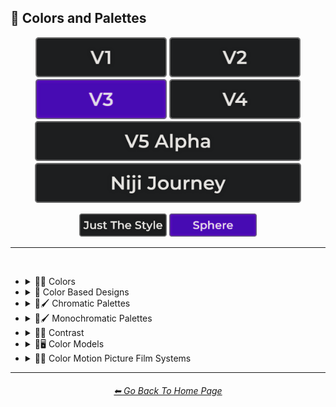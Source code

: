 <h2>🎨 Colors and Palettes</h2>

<div align="center">

[<img src="/Images/Repo_Parts/Buttons/Version_Buttons/button_version_V1_inactive.webp?raw=true" alt="MidJourney V1" height="64" />](/Pages/MJ_V1/Style_Pages/Sphere/Colors_and_Palettes.md)
[<img src="/Images/Repo_Parts/Buttons/Version_Buttons/button_version_V2_inactive.webp?raw=true" alt="MidJourney V2" height="64" />](/Pages/MJ_V2/Style_Pages/Sphere/Colors_and_Palettes.md)
[<img src="/Images/Repo_Parts/Buttons/Version_Buttons/button_version_V3_active.webp?raw=true" alt="MidJourney V3" height="64" />](/Pages/MJ_V3/Style_Pages/Sphere/Colors_and_Palettes.md)
[<img src="/Images/Repo_Parts/Buttons/Version_Buttons/button_version_V4_inactive.webp?raw=true" alt="MidJourney V4" height="64" />](/Pages/MJ_V4/Style_Pages/Just_The_Style/Colors_and_Palettes.md)
<br>
[<img src="/Images/Repo_Parts/Buttons/Version_Buttons/button_version_V5_Alpha_inactive_half.webp?raw=true" alt="MidJourney V5" height="64" />](/Pages/MJ_V5/Style_Pages/Just_The_Style/Colors_and_Palettes.md)
[<img src="/Images/Repo_Parts/Buttons/Version_Buttons/button_version_niji_inactive_half.webp?raw=true" alt="Niji Journey" height="64" />](/Pages/Niji_Journey/Style_Pages/Colors_and_Palettes.md)

[<img src="/Images/Repo_Parts/Buttons/Image_Type_Buttons/button_just_the_style_inactive.webp?raw=true" alt="Just The Style" width="140.5" />](/Pages/MJ_V3/Style_Pages/Just_The_Style/Colors_and_Palettes.md)
[<img src="/Images/Repo_Parts/Buttons/Image_Type_Buttons/button_sphere_active.webp?raw=true" alt="Sphere" width="140.5" />](/Pages/MJ_V3/Style_Pages/Sphere/Colors_and_Palettes.md)

</div>

<hr>
<br>


- <details><summary>🎨🔴 Colors</summary><p>

	- <details><summary>🎨🔴 Basic Colors</summary><p><div align="center">

		| White | Black | Brown |
		| :-: | :-: | :-: |
		| <img src="/Images/MJ_V3/MidJourney_Styles_(sphere)/Colors/Basic_Colors/sphere_White.webp?raw=true" width="256" /> | <img src="/Images/MJ_V3/MidJourney_Styles_(sphere)/Colors/Basic_Colors/sphere_Black.webp?raw=true" width="256" /> | <img src="/Images/MJ_V3/MidJourney_Styles_(sphere)/Colors/Basic_Colors/sphere_Brown.webp?raw=true" width="256" /> |
		
		<br>
		
		| Light-Gray | Gray | Dark-Gray |
		| :-: | :-: | :-: |
		| <img src="/Images/MJ_V3/MidJourney_Styles_(sphere)/Colors/Basic_Colors/sphere_Light-Gray.webp?raw=true" width="256" /> | <img src="/Images/MJ_V3/MidJourney_Styles_(sphere)/Colors/Basic_Colors/sphere_Gray.webp?raw=true" width="256" /> | <img src="/Images/MJ_V3/MidJourney_Styles_(sphere)/Colors/Basic_Colors/sphere_Dark-Gray.webp?raw=true" width="256" /> |
		
		<br>
		
		| Maroon | Red | Orange |
		| :-: | :-: | :-: |
		| <img src="/Images/MJ_V3/MidJourney_Styles_(sphere)/Colors/Basic_Colors/sphere_Maroon.webp?raw=true" width="256" /> | <img src="/Images/MJ_V3/MidJourney_Styles_(sphere)/Colors/Basic_Colors/sphere_Red.webp?raw=true" width="256" /> | <img src="/Images/MJ_V3/MidJourney_Styles_(sphere)/Colors/Basic_Colors/sphere_Orange.webp?raw=true" width="256" /> |
		
		<br>
		
		| Yellow | Lime | Green |
		| :-: | :-: | :-: |
		| <img src="/Images/MJ_V3/MidJourney_Styles_(sphere)/Colors/Basic_Colors/sphere_Yellow.webp?raw=true" width="256" /> | <img src="/Images/MJ_V3/MidJourney_Styles_(sphere)/Colors/Basic_Colors/sphere_Lime.webp?raw=true" width="256" /> | <img src="/Images/MJ_V3/MidJourney_Styles_(sphere)/Colors/Basic_Colors/sphere_Green.webp?raw=true" width="256" /> |

		<br>
		
		| Cyan | Teal | Blue |
		| :-: | :-: | :-: |
		| <img src="/Images/MJ_V3/MidJourney_Styles_(sphere)/Colors/Basic_Colors/sphere_Cyan.webp?raw=true" width="256" /> | <img src="/Images/MJ_V3/MidJourney_Styles_(sphere)/Colors/Basic_Colors/sphere_Teal.webp?raw=true" width="256" /> | <img src="/Images/MJ_V3/MidJourney_Styles_(sphere)/Colors/Basic_Colors/sphere_Blue.webp?raw=true" width="256" /> |
		
		<br>
		
		| Indigo | Purple | Violet |
		| :-: | :-: | :-: |
		| <img src="/Images/MJ_V3/MidJourney_Styles_(sphere)/Colors/Basic_Colors/sphere_Indigo.webp?raw=true" width="256" /> | <img src="/Images/MJ_V3/MidJourney_Styles_(sphere)/Colors/Basic_Colors/sphere_Purple.webp?raw=true" width="256" /> | <img src="/Images/MJ_V3/MidJourney_Styles_(sphere)/Colors/Basic_Colors/sphere_Violet.webp?raw=true" width="256" /> |
		
		<br>
		
		| Fuchsia | Magenta | Pink |
		| :-: | :-: | :-: |
		| <img src="/Images/MJ_V3/MidJourney_Styles_(sphere)/Colors/Basic_Colors/sphere_Fuchsia.webp?raw=true" width="256" /> | <img src="/Images/MJ_V3/MidJourney_Styles_(sphere)/Colors/Basic_Colors/sphere_Magenta.webp?raw=true" width="256" /> | <img src="/Images/MJ_V3/MidJourney_Styles_(sphere)/Colors/Basic_Colors/sphere_Pink.webp?raw=true" width="256" /> |

		</div></p></details>


	- <details><summary>🎨🔵 Extended Colors</summary><p><div align="center">

		| Tan | Beige |
		| :-: | :-: |
		| <img src="/Images/MJ_V3/MidJourney_Styles_(sphere)/Colors/Extended_Colors/sphere_Tan.webp?raw=true" width="256" /> | <img src="/Images/MJ_V3/MidJourney_Styles_(sphere)/Colors/Extended_Colors/sphere_Beige.webp?raw=true" width="256" /> |

		<br>

		| Blush | Scarlet |
		| :-: | :-: |
		| <img src="/Images/MJ_V3/MidJourney_Styles_(sphere)/Wave_14/sphere_Blush.webp?raw=true" width="256" /> | <img src="/Images/MJ_V3/MidJourney_Styles_(sphere)/Colors/Extended_Colors/sphere_Scarlet.webp?raw=true" width="256" /> |
		
		<br>
		
		| Olive-Green | Chartreuse |
		| :-: | :-: |
		| <img src="/Images/MJ_V3/MidJourney_Styles_(sphere)/Colors/Extended_Colors/sphere_Olive-Green.webp?raw=true" width="256" /> | <img src="/Images/MJ_V3/MidJourney_Styles_(sphere)/Colors/Extended_Colors/sphere_Chartreuse.webp?raw=true" width="256" /> |
		
		<br>
		
		| Turquoise | Aqua | Azure |
		| :-: | :-: | :-: |
		| <img src="/Images/MJ_V3/MidJourney_Styles_(sphere)/Colors/Extended_Colors/sphere_Turquoise.webp?raw=true" width="256" /> | <img src="/Images/MJ_V3/MidJourney_Styles_(sphere)/Colors/Extended_Colors/sphere_Aqua.webp?raw=true" width="256" /> | <img src="/Images/MJ_V3/MidJourney_Styles_(sphere)/Colors/Extended_Colors/sphere_Azure.webp?raw=true" width="256" /> |

		</div></p></details>


	- <details><summary>🎨⚫ Dark Variations</summary><p><div align="center">

		| Dark-White | Dark-Brown |
		| :-: | :-: |
		| <img src="/Images/MJ_V3/MidJourney_Styles_(sphere)/Colors/Dark_Colors/sphere_Dark-White.webp?raw=true" width="256" /> | <img src="/Images/MJ_V3/MidJourney_Styles_(sphere)/Colors/Dark_Colors/sphere_Dark-Brown.webp?raw=true" width="256" /> |
		
		<br>
		
		| Dark-Maroon | Dark-Red | Dark-Orange |
		| :-: | :-: | :-: |
		| <img src="/Images/MJ_V3/MidJourney_Styles_(sphere)/Colors/Dark_Colors/sphere_Dark-Maroon.webp?raw=true" width="256" /> | <img src="/Images/MJ_V3/MidJourney_Styles_(sphere)/Colors/Dark_Colors/sphere_Dark-Red.webp?raw=true" width="256" /> | <img src="/Images/MJ_V3/MidJourney_Styles_(sphere)/Colors/Dark_Colors/sphere_Dark-Orange.webp?raw=true" width="256" /> |
		
		<br>
		
		| Dark-Yellow | Dark-Lime | Dark-Green |
		| :-: | :-: | :-: |
		| <img src="/Images/MJ_V3/MidJourney_Styles_(sphere)/Colors/Dark_Colors/sphere_Dark-Yellow.webp?raw=true" width="256" /> | <img src="/Images/MJ_V3/MidJourney_Styles_(sphere)/Colors/Dark_Colors/sphere_Dark-Lime.webp?raw=true" width="256" /> | <img src="/Images/MJ_V3/MidJourney_Styles_(sphere)/Colors/Dark_Colors/sphere_Dark-Green.webp?raw=true" width="256" /> |

		<br>
		
		| Dark-Cyan | Dark-Blue |
		| :-: | :-: |
		| <img src="/Images/MJ_V3/MidJourney_Styles_(sphere)/Colors/Dark_Colors/sphere_Dark-Cyan.webp?raw=true" width="256" /> | <img src="/Images/MJ_V3/MidJourney_Styles_(sphere)/Colors/Dark_Colors/sphere_Dark-Blue.webp?raw=true" width="256" /> |
		
		<br>
		
		| Dark-Purple | Dark-Magenta | Dark-Pink |
		| :-: | :-: | :-: |
		| <img src="/Images/MJ_V3/MidJourney_Styles_(sphere)/Colors/Dark_Colors/sphere_Dark-Purple.webp?raw=true" width="256" /> | <img src="/Images/MJ_V3/MidJourney_Styles_(sphere)/Colors/Dark_Colors/sphere_Dark-Magenta.webp?raw=true" width="256" /> | <img src="/Images/MJ_V3/MidJourney_Styles_(sphere)/Colors/Dark_Colors/sphere_Dark-Pink.webp?raw=true" width="256" /> |

		</div></p></details>


	- <details><summary>🎨⚪ Light Variations</summary><p><div align="center">

		| Light-Black | Light-Brown |
		| :-: | :-: |
		| <img src="/Images/MJ_V3/MidJourney_Styles_(sphere)/Colors/Light_Colors/sphere_Light-Black.webp?raw=true" width="256" /> | <img src="/Images/MJ_V3/MidJourney_Styles_(sphere)/Colors/Light_Colors/sphere_Light-Brown.webp?raw=true" width="256" /> |
		
		<br>
		
		| Light-Maroon | Light-Red | Light-Orange |
		| :-: | :-: | :-: |
		| <img src="/Images/MJ_V3/MidJourney_Styles_(sphere)/Colors/Light_Colors/sphere_Light-Maroon.webp?raw=true" width="256" /> | <img src="/Images/MJ_V3/MidJourney_Styles_(sphere)/Colors/Light_Colors/sphere_Light-Red.webp?raw=true" width="256" /> | <img src="/Images/MJ_V3/MidJourney_Styles_(sphere)/Colors/Light_Colors/sphere_Light-Orange.webp?raw=true" width="256" /> |
		
		<br>
		
		| Light-Yellow | Light-Lime | Light-Green |
		| :-: | :-: | :-: |
		| <img src="/Images/MJ_V3/MidJourney_Styles_(sphere)/Colors/Light_Colors/sphere_Light-Yellow.webp?raw=true" width="256" /> | <img src="/Images/MJ_V3/MidJourney_Styles_(sphere)/Colors/Light_Colors/sphere_Light-Lime.webp?raw=true" width="256" /> | <img src="/Images/MJ_V3/MidJourney_Styles_(sphere)/Colors/Light_Colors/sphere_Light-Green.webp?raw=true" width="256" /> |
		
		<br>
		
		| Light-Cyan | Light-Blue |
		| :-: | :-: |
		| <img src="/Images/MJ_V3/MidJourney_Styles_(sphere)/Colors/Light_Colors/sphere_Light-Cyan.webp?raw=true" width="256" /> | <img src="/Images/MJ_V3/MidJourney_Styles_(sphere)/Colors/Light_Colors/sphere_Light-Blue.webp?raw=true" width="256" /> |
		
		<br>
		
		| Light-Purple | Light-Magenta | Light-Pink |
		| :-: | :-: | :-: |
		| <img src="/Images/MJ_V3/MidJourney_Styles_(sphere)/Colors/Light_Colors/sphere_Light-Purple.webp?raw=true" width="256" /> | <img src="/Images/MJ_V3/MidJourney_Styles_(sphere)/Colors/Light_Colors/sphere_Light-Magenta.webp?raw=true" width="256" /> | <img src="/Images/MJ_V3/MidJourney_Styles_(sphere)/Colors/Light_Colors/sphere_Light-Pink.webp?raw=true" width="256" /> |


		</div></p></details>


	- <details><summary>🎨🔶 Vivid Variations</summary><p><div align="center">

		| Vivid-Brown | Vivid-Maroon | Vivid-Red |
		| :-: | :-: | :-: |
		| <img src="/Images/MJ_V3/MidJourney_Styles_(sphere)/Colors/Vivid_Colors/sphere_Vivid-Brown.webp?raw=true" width="256" /> | <img src="/Images/MJ_V3/MidJourney_Styles_(sphere)/Colors/Vivid_Colors/sphere_Vivid-Maroon.webp?raw=true" width="256" /> | <img src="/Images/MJ_V3/MidJourney_Styles_(sphere)/Colors/Vivid_Colors/sphere_Vivid-Red.webp?raw=true" width="256" /> |
		
		<br>
		
		| Vivid-Orange | Vivid-Yellow | Vivid-Lime |
		| :-: | :-: | :-: |
		| <img src="/Images/MJ_V3/MidJourney_Styles_(sphere)/Colors/Vivid_Colors/sphere_Vivid-Orange.webp?raw=true" width="256" /> | <img src="/Images/MJ_V3/MidJourney_Styles_(sphere)/Colors/Vivid_Colors/sphere_Vivid-Yellow.webp?raw=true" width="256" /> | <img src="/Images/MJ_V3/MidJourney_Styles_(sphere)/Colors/Vivid_Colors/sphere_Vivid-Lime.webp?raw=true" width="256" /> |
		
		<br>
		
		| Vivid-Green | Vivid-Cyan | Vivid-Blue |
		| :-: | :-: | :-: |
		| <img src="/Images/MJ_V3/MidJourney_Styles_(sphere)/Colors/Vivid_Colors/sphere_Vivid-Green.webp?raw=true" width="256" /> | <img src="/Images/MJ_V3/MidJourney_Styles_(sphere)/Colors/Vivid_Colors/sphere_Vivid-Cyan.webp?raw=true" width="256" /> | <img src="/Images/MJ_V3/MidJourney_Styles_(sphere)/Colors/Vivid_Colors/sphere_Vivid-Blue.webp?raw=true" width="256" /> |
		
		<br>
		
		| Vivid-Purple | Vivid-Magenta | Vivid-Pink |
		| :-: | :-: | :-: |
		| <img src="/Images/MJ_V3/MidJourney_Styles_(sphere)/Colors/Vivid_Colors/sphere_Vivid-Purple.webp?raw=true" width="256" /> | <img src="/Images/MJ_V3/MidJourney_Styles_(sphere)/Colors/Vivid_Colors/sphere_Vivid-Magenta.webp?raw=true" width="256" /> | <img src="/Images/MJ_V3/MidJourney_Styles_(sphere)/Colors/Vivid_Colors/sphere_Vivid-Pink.webp?raw=true" width="256" /> |

		</div></p></details>

  </p></details>


- <details><summary>🎨 Color Based Designs</summary><p><div align="center">

	| Color | Colorized | Color Wheel |
	| :-: | :-: | :-: |
	| <img src="/Images/MJ_V3/MidJourney_Styles_(sphere)/Wave_13/sphere_Color.webp?raw=true" width="256" /> | <img src="/Images/MJ_V3/MidJourney_Styles_(sphere)/sphere_Colorized.webp?raw=true" width="256" /> | <img src="/Images/MJ_V3/MidJourney_Styles_(sphere)/Wave_9/sphere_Color_Wheel.webp?raw=true" width="256" /> |
	
	<br>

	| Hue | Tone | Value |
	| :-: | :-: | :-: |
	| <img src="/Images/MJ_V3/MidJourney_Styles_(sphere)/Wave_9/sphere_Hue.webp?raw=true" width="256" /> | <img src="/Images/MJ_V3/MidJourney_Styles_(sphere)/Wave_14/sphere_Tone.webp?raw=true" width="256" /> | <img src="/Images/MJ_V3/MidJourney_Styles_(sphere)/Wave_14/sphere_Value.webp?raw=true" width="256" /> |

	<br>

	| Gradient | Color Blend | False-Color |
	| :-: | :-: | :-: |
	| <img src="/Images/MJ_V3/MidJourney_Styles_(sphere)/sphere_Gradient.webp?raw=true" width="256" /> | <img src="/Images/MJ_V3/MidJourney_Styles_(sphere)/sphere_Color_Blend.webp?raw=true" width="256" /> | <img src="/Images/MJ_V3/MidJourney_Styles_(sphere)/sphere_False-Color.webp?raw=true" width="256" /> |

	<br>

	| Vibrance | Vibrant Colors | Vivid |
	| :-: | :-: | :-: |
	| <img src="/Images/MJ_V3/MidJourney_Styles_(sphere)/sphere_Vibrance.webp?raw=true" width="256" /> | <img src="/Images/MJ_V3/MidJourney_Styles_(sphere)/sphere_Vibrant_Colors.webp?raw=true" width="256" /> | <img src="/Images/MJ_V3/MidJourney_Styles_(sphere)/Wave_13/sphere_Vivid.webp?raw=true" width="256" /> |
	
	<br>
	
	| Bright Colors | Light Colors |
	| :-: | :-: |
	| <img src="/Images/MJ_V3/MidJourney_Styles_(sphere)/sphere_Bright_Colors.webp?raw=true" width="256" /> | <img src="/Images/MJ_V3/MidJourney_Styles_(sphere)/sphere_Light_Colors.webp?raw=true" width="256" /> |
	
	<br>
	
	| Dark Colors | Darkened |
	| :-: | :-: |
	| <img src="/Images/MJ_V3/MidJourney_Styles_(sphere)/sphere_Dark_Colors.webp?raw=true" width="256" /> | <img src="/Images/MJ_V3/MidJourney_Styles_(sphere)/Wave_11/sphere_Darkened.webp?raw=true" width="256" /> |

	<br>
	
	| Neutral | Dingy Colors |
	| :-: | :-: |
	| <img src="/Images/MJ_V3/MidJourney_Styles_(sphere)/sphere_Neutral.webp?raw=true" width="256" /> | <img src="/Images/MJ_V3/MidJourney_Styles_(sphere)/sphere_Dingy_Colors.webp?raw=true" width="256" /> |

	<br>
	
	| Spectrum | Pigment | Variegated |
	| :-: | :-: | :-: |
	| <img src="/Images/MJ_V3/MidJourney_Styles_(sphere)/sphere_Spectrum.webp?raw=true" width="256" /> | <img src="/Images/MJ_V3/MidJourney_Styles_(sphere)/Wave_9/sphere_Pigment.webp?raw=true" width="256" /> | <img src="/Images/MJ_V3/MidJourney_Styles_(sphere)/Wave_14/sphere_Variegated.webp?raw=true" width="256" /> |

	<br>

	| Pure | Purity |
	| :-: | :-: |
	| <img src="/Images/MJ_V3/MidJourney_Styles_(sphere)/Wave_9/sphere_Pure.webp?raw=true" width="256" /> | <img src="/Images/MJ_V3/MidJourney_Styles_(sphere)/sphere_Purity.webp?raw=true" width="256" /> |

	<br>
	
	| Faded Colors | Faded |
	| :-: | :-: |
	| <img src="/Images/MJ_V3/MidJourney_Styles_(sphere)/Wave_14/sphere_Faded_Colors.webp?raw=true" width="256" /> | <img src="/Images/MJ_V3/MidJourney_Styles_(sphere)/Wave_14/sphere_Faded.webp?raw=true" width="256" /> |

	<br>
	
	| Autochrome | EnChroma |
	| :-: | :-: |
	| <img src="/Images/MJ_V3/MidJourney_Styles_(sphere)/Wave_14/sphere_Autochrome.webp?raw=true" width="256" /> | <img src="/Images/MJ_V3/MidJourney_Styles_(sphere)/Wave_14/sphere_EnChroma.webp?raw=true" width="256" /> |

	<br>
	
	| Happy Colors | Exciting Colors | Gloomy Colors |
	| :-: | :-: | :-: |
	| <img src="/Images/MJ_V3/MidJourney_Styles_(sphere)/sphere_Happy_Colors.webp?raw=true" width="256" /> | <img src="/Images/MJ_V3/MidJourney_Styles_(sphere)/sphere_Exciting_Colors.webp?raw=true" width="256" /> | <img src="/Images/MJ_V3/MidJourney_Styles_(sphere)/sphere_Gloomy_Colors.webp?raw=true" width="256" /> |
	
	<br>
	
	| Single Color | Double Colors | Dual Colors |
	| :-: | :-: | :-: |
	| <img src="/Images/MJ_V3/MidJourney_Styles_(sphere)/sphere_Single_Color.webp?raw=true" width="256" /> | <img src="/Images/MJ_V3/MidJourney_Styles_(sphere)/sphere_Double_Colors.webp?raw=true" width="256" /> | <img src="/Images/MJ_V3/MidJourney_Styles_(sphere)/sphere_Dual_Colors.webp?raw=true" width="256" /> |
	
	<br>
	
	| Triple Colors | Quadruple Colors | Quintuple Colors |
	| :-: | :-: | :-: |
	| <img src="/Images/MJ_V3/MidJourney_Styles_(sphere)/sphere_Triple_Colors.webp?raw=true" width="256" /> | <img src="/Images/MJ_V3/MidJourney_Styles_(sphere)/sphere_Quadruple_Colors.webp?raw=true" width="256" /> | <img src="/Images/MJ_V3/MidJourney_Styles_(sphere)/sphere_Quintuple_Colors.webp?raw=true" width="256" /> |
	
	<br>
	
	| Hextuple Colors | Septuple Colors | Octuple Colors |
	| :-: | :-: | :-: |
	| <img src="/Images/MJ_V3/MidJourney_Styles_(sphere)/sphere_Hextuple_Colors.webp?raw=true" width="256" /> | <img src="/Images/MJ_V3/MidJourney_Styles_(sphere)/sphere_Septuple_Colors.webp?raw=true" width="256" /> | <img src="/Images/MJ_V3/MidJourney_Styles_(sphere)/sphere_Octuple_Colors.webp?raw=true" width="256" /> |
	
	<br>
	
	| Infinituple Colors |
	| :-: |
	| <img src="/Images/MJ_V3/MidJourney_Styles_(sphere)/sphere_Infinituple_Colors.webp?raw=true" width="256" /> |

  </p></details>


- <details><summary>🎨🖌 Chromatic Palettes</summary><p><div align="center">

	| Palette | Color Palette |
	| :-: | :-: |
	| <img src="/Images/MJ_V3/MidJourney_Styles_(sphere)/Wave_13/sphere_Palette.webp?raw=true" width="256" /> | <img src="/Images/MJ_V3/MidJourney_Styles_(sphere)/Wave_13/sphere_Color_Palette.webp?raw=true" width="256" /> |

	<br>

	| Warm Color Palette | Cool Color Palette | Inverted Colors |
	| :-: | :-: | :-: |
	| <img src="/Images/MJ_V3/MidJourney_Styles_(sphere)/sphere_Warm_Color_Palette.webp?raw=true" width="256" /> | <img src="/Images/MJ_V3/MidJourney_Styles_(sphere)/sphere_Cool_Color_Palette.webp?raw=true" width="256" /> | <img src="/Images/MJ_V3/MidJourney_Styles_(sphere)/sphere_Inverted_Colors.webp?raw=true" width="256" /> |
	
	<br>
	
	| Colorful | Multicolored | Rainbow |
	| :-: | :-: | :-: |
	| <img src="/Images/MJ_V3/MidJourney_Styles_(sphere)/sphere_Colorful.webp?raw=true" width="256" /> | <img src="/Images/MJ_V3/MidJourney_Styles_(sphere)/Wave_12/sphere_Multicolored.webp?raw=true" width="256" /> | <img src="/Images/MJ_V3/MidJourney_Styles_(sphere)/sphere_Rainbow.webp?raw=true" width="256" /> |

	<br>

	| Spectral Color |
	| :-: |
	| <img src="/Images/MJ_V3/MidJourney_Styles_(sphere)/sphere_Spectral_Color.webp?raw=true" width="256" /> |
	
	<br>
	
	| Vibrant |
	| :-: |
	| <img src="/Images/MJ_V3/MidJourney_Styles_(sphere)/Wave_11/sphere_Vibrant.webp?raw=true" width="256" /> |

	<br>
	
	| Chroma | Dichromatism | Tetrachromacy |
	| :-: | :-: | :-: |
	| <img src="/Images/MJ_V3/MidJourney_Styles_(sphere)/sphere_Chroma.webp?raw=true" width="256" /> | <img src="/Images/MJ_V3/MidJourney_Styles_(sphere)/sphere_Dichromatism.webp?raw=true" width="256" /> | <img src="/Images/MJ_V3/MidJourney_Styles_(sphere)/sphere_Tetrachromacy.webp?raw=true" width="256" /> |
	
	<br>

	| Saturated | High Saturation | Low Saturation |
	| :-: | :-: | :-: |
	| <img src="/Images/MJ_V3/MidJourney_Styles_(sphere)/sphere_Saturated.webp?raw=true" width="256" /> | <img src="/Images/MJ_V3/MidJourney_Styles_(sphere)/Wave_10/sphere_High_Saturation.webp?raw=true" width="256" /> | <img src="/Images/MJ_V3/MidJourney_Styles_(sphere)/Wave_10/sphere_Low_Saturation.webp?raw=true" width="256" /> |

	<br>

	| Neon | Electric Colors |
	| :-: | :-: |
	| <img src="/Images/MJ_V3/MidJourney_Styles_(sphere)/sphere_Neon.webp?raw=true" width="256" /> | <img src="/Images/MJ_V3/MidJourney_Styles_(sphere)/sphere_Electric_Colors.webp?raw=true" width="256" /> |

	<br>
	
	| Complimentary-Colors | Split-Complementary-Colors | Supplementary-Colors |
	| :-: | :-: | :-: |
	| <img src="/Images/MJ_V3/MidJourney_Styles_(sphere)/sphere_Complimentary-Colors.webp?raw=true" width="256" /> | <img src="/Images/MJ_V3/MidJourney_Styles_(sphere)/sphere_Split-Complementary-Colors.webp?raw=true" width="256" /> | <img src="/Images/MJ_V3/MidJourney_Styles_(sphere)/sphere_Supplementary-Colors.webp?raw=true" width="256" /> |
	
	<br>
	
	| Analogous-Colors | Triadic-Colors | Tetradic-Colors |
	| :-: | :-: | :-: |
	| <img src="/Images/MJ_V3/MidJourney_Styles_(sphere)/sphere_Analogous-Colors.webp?raw=true" width="256" /> | <img src="/Images/MJ_V3/MidJourney_Styles_(sphere)/sphere_Triadic-Colors.webp?raw=true" width="256" /> | <img src="/Images/MJ_V3/MidJourney_Styles_(sphere)/sphere_Tetradic-Colors.webp?raw=true" width="256" /> |
	
	<br>
	
	| Polychromatic-Colors | Tonal Colors |
	| :-: | :-: |
	| <img src="/Images/MJ_V3/MidJourney_Styles_(sphere)/sphere_Polychromatic-Colors.webp?raw=true" width="256" /> | <img src="/Images/MJ_V3/MidJourney_Styles_(sphere)/sphere_Tonal_Colors.webp?raw=true" width="256" /> |

	<br>
	
	| Light | Light Mode |
	| :-: | :-: |
	| <img src="/Images/MJ_V3/MidJourney_Styles_(sphere)/sphere_Light.webp?raw=true" width="256" /> | <img src="/Images/MJ_V3/MidJourney_Styles_(sphere)/sphere_Light_Mode.webp?raw=true" width="256" /> |

	<br>
	
	| Dark | Dark Mode |
	| :-: | :-: |
	| <img src="/Images/MJ_V3/MidJourney_Styles_(sphere)/sphere_Dark.webp?raw=true" width="256" /> | <img src="/Images/MJ_V3/MidJourney_Styles_(sphere)/sphere_Dark_Mode.webp?raw=true" width="256" /> |

	<br>
	
	| Tones of Black | Tones of Black in Background | Light Blue Background |
	| :-: | :-: | :-: |
	| <img src="/Images/MJ_V3/MidJourney_Styles_(sphere)/sphere_Tones_of_Black.webp?raw=true" width="256" /> | <img src="/Images/MJ_V3/MidJourney_Styles_(sphere)/sphere_Tones_of_Black_in_Background.webp?raw=true" width="256" /> | <img src="/Images/MJ_V3/MidJourney_Styles_(sphere)/sphere_Light_Blue_Background.webp?raw=true" width="256" /> |

	<br>
	
	| Light Blue Foreground |
	| :-: |
	| <img src="/Images/MJ_V3/MidJourney_Styles_(sphere)/sphere_Light_Blue_Foreground.webp?raw=true" width="256" /> |

  </div></p></details>


- <details><summary>🎨🖌 Monochromatic Palettes</summary><p><div align="center">

	| Monochromatic | Monochrome | Black and White |
	| :-: | :-: | :-: |
	| <img src="/Images/MJ_V3/MidJourney_Styles_(sphere)/Wave_13/sphere_Monochromatic.webp?raw=true" width="256" /> | <img src="/Images/MJ_V3/MidJourney_Styles_(sphere)/sphere_Monochrome.webp?raw=true" width="256" /> | <img src="/Images/MJ_V3/MidJourney_Styles_(sphere)/sphere_Black_and_White.webp?raw=true" width="256" /> |
	
	<br>
	
	| Desaturated | Sepia |
	| :-: | :-: |
	| <img src="/Images/MJ_V3/MidJourney_Styles_(sphere)/sphere_Desaturated.webp?raw=true" width="256" /> | <img src="/Images/MJ_V3/MidJourney_Styles_(sphere)/sphere_Sepia.webp?raw=true" width="256" /> |

	<br>
	
	| Cyanopsia | Chloropsia | Erythropsia |
	| :-: | :-: | :-: |
	| <img src="/Images/MJ_V3/MidJourney_Styles_(sphere)/Wave_11/sphere_Cyanopsia.webp?raw=true" width="256" /> | <img src="/Images/MJ_V3/MidJourney_Styles_(sphere)/sphere_Chloropsia.webp?raw=true" width="256" /> | <img src="/Images/MJ_V3/MidJourney_Styles_(sphere)/sphere_Erythropsia.webp?raw=true" width="256" /> |

	<br>
	
	| Dyschromatopsia | Chromatopsia | Hyperchromatopsia |
	| :-: | :-: | :-: |
	| <img src="/Images/MJ_V3/MidJourney_Styles_(sphere)/sphere_Dyschromatopsia.webp?raw=true" width="256" /> | <img src="/Images/MJ_V3/MidJourney_Styles_(sphere)/sphere_Chromatopsia.webp?raw=true" width="256" /> | <img src="/Images/MJ_V3/MidJourney_Styles_(sphere)/sphere_Hyperchromatopsia.webp?raw=true" width="256" /> |

	</div></p></details>


- <details><summary>🎨🔲 Contrast</summary><p><div align="center">

	| Contrast |
	| :-: |
	| <img src="/Images/MJ_V3/MidJourney_Styles_(sphere)/Wave_13/sphere_Contrast.webp?raw=true" width="256" /> |
	
	<br>

	| High Contrast | Low Contrast |
	| :-: | :-: |
	| <img src="/Images/MJ_V3/MidJourney_Styles_(sphere)/sphere_High_Contrast.webp?raw=true" width="256" /> | <img src="/Images/MJ_V3/MidJourney_Styles_(sphere)/sphere_Low_Contrast.webp?raw=true" width="256" /> | 

	</div></p></details>


- <details><summary>🎨🖥 Color Models</summary><p><div align="center">

	| Color Model |
	| :-: |
	| <img src="/Images/MJ_V3/MidJourney_Styles_(sphere)/Wave_13/sphere_Color_Model.webp?raw=true" width="256" /> |
	
	<br>

	| RGB | scRGB | CMYK |
	| :-: | :-: | :-: |
	| <img src="/Images/MJ_V3/MidJourney_Styles_(sphere)/sphere_RGB.webp?raw=true" width="256" /> | <img src="/Images/MJ_V3/MidJourney_Styles_(sphere)/sphere_scRGB.webp?raw=true" width="256" /> | <img src="/Images/MJ_V3/MidJourney_Styles_(sphere)/sphere_CMYK.webp?raw=true" width="256" /> |
	
	<br>

	| HSV | HSL | HCL |
	| :-: | :-: | :-: |
	| <img src="/Images/MJ_V3/MidJourney_Styles_(sphere)/sphere_HSV.webp?raw=true" width="256" /> | <img src="/Images/MJ_V3/MidJourney_Styles_(sphere)/sphere_HSL.webp?raw=true" width="256" /> | <img src="/Images/MJ_V3/MidJourney_Styles_(sphere)/sphere_HCL.webp?raw=true" width="256" /> |
	
	<br>

	| VGA | EGA | CGA |
	| :-: | :-: | :-: |
	| <img src="/Images/MJ_V3/MidJourney_Styles_(sphere)/sphere_VGA.webp?raw=true" width="256" /> | <img src="/Images/MJ_V3/MidJourney_Styles_(sphere)/sphere_EGA.webp?raw=true" width="256" /> | <img src="/Images/MJ_V3/MidJourney_Styles_(sphere)/sphere_CGA.webp?raw=true" width="256" /> | 
	
	<br>
	
	| HDR | sRGB | DCI-P3 |
	| :-: | :-: | :-: |
	| <img src="/Images/MJ_V3/MidJourney_Styles_(sphere)/sphere_HDR.webp?raw=true" width="256" /> | <img src="/Images/MJ_V3/MidJourney_Styles_(sphere)/sphere_sRGB.webp?raw=true" width="256" /> | <img src="/Images/MJ_V3/MidJourney_Styles_(sphere)/sphere_DCI-P3.webp?raw=true" width="256" /> |
	
	<br>
	
	| Adobe RGB | ProPhoto RGB | Pantone |
	| :-: | :-: | :-: |
	| <img src="/Images/MJ_V3/MidJourney_Styles_(sphere)/sphere_Adobe_RGB.webp?raw=true" width="256" /> | <img src="/Images/MJ_V3/MidJourney_Styles_(sphere)/sphere_ProPhoto_RGB.webp?raw=true" width="256" /> | <img src="/Images/MJ_V3/MidJourney_Styles_(sphere)/sphere_Pantone.webp?raw=true" width="256" /> |

	<br>
	
	| YCbCr | YPbPr | Coloroid |
	| :-: | :-: | :-: |
	| <img src="/Images/MJ_V3/MidJourney_Styles_(sphere)/sphere_YCbCr.webp?raw=true" width="256" /> | <img src="/Images/MJ_V3/MidJourney_Styles_(sphere)/sphere_YPbPr.webp?raw=true" width="256" /> | <img src="/Images/MJ_V3/MidJourney_Styles_(sphere)/sphere_Coloroid.webp?raw=true" width="256" /> |

	</div></p></details>


- <details><summary>🎨🎥 Color Motion Picture Film Systems</summary><p><div align="center">

	| Technicolor | Kinemacolor |
	| :-: | :-: |
	| <img src="/Images/MJ_V3/MidJourney_Styles_(sphere)/sphere_Technicolor.webp?raw=true" width="256" /> | <img src="/Images/MJ_V3/MidJourney_Styles_(sphere)/sphere_Kinemacolor.webp?raw=true" width="256" /> | 
	
	<br>
	
	| Kodachrome | Cinecolor | Agfacolor |
	| :-: | :-: | :-: |
	| <img src="/Images/MJ_V3/MidJourney_Styles_(sphere)/sphere_Kodachrome.webp?raw=true" width="256" /> | <img src="/Images/MJ_V3/MidJourney_Styles_(sphere)/sphere_Cinecolor.webp?raw=true" width="256" /> | <img src="/Images/MJ_V3/MidJourney_Styles_(sphere)/sphere_Agfacolor.webp?raw=true" width="256" /> | 

	</div></p></details>


<hr><!--------------->
<div align="center">
<h6><a href="/README.md">⬅ Go Back To Home Page</a></h6>
</div>